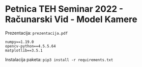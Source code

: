 # Petnica TEH Seminar 2022 - Računarski Vid - Model Kamere

Prezentacija: `prezentacija.pdf`

```
numpy==1.19.0
opencv-python==4.5.5.64
matplotlib==3.5.1
```

Instalacija paketa: `pip3 install -r requirements.txt`
